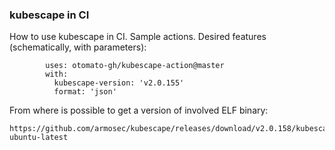 ### kubescape in CI
How to use kubescape in CI. Sample actions. Desired features (schematically, with parameters):
```- name: Run Kubescape
        uses: otomato-gh/kubescape-action@master
        with:
          kubescape-version: 'v2.0.155'
          format: 'json'
```
From where is possible to get a version of involved ELF binary:
```
https://github.com/armosec/kubescape/releases/download/v2.0.158/kubescape-ubuntu-latest
```
